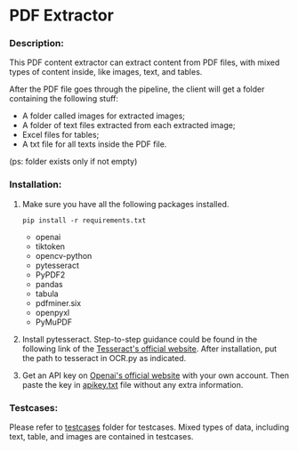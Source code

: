 # PDF Extractor

### Description:

This PDF content extractor can extract content from PDF files, 
with mixed types of content inside, like images, text, and tables. 

After the PDF file goes through the pipeline, 
the client will get a folder containing the following stuff: 
- A folder called images for extracted images; 
- A folder of text files extracted from each extracted image; 
- Excel files for tables; 
- A txt file for all texts inside the PDF file.

(ps: folder exists only if not empty)


### Installation:
1. Make sure you have all the following packages installed.
   
   ```pip install -r requirements.txt```

    - openai
    - tiktoken
    - opencv-python
    - pytesseract
    - PyPDF2
    - pandas
    - tabula
    - pdfminer.six
    - openpyxl
    - PyMuPDF
2. Install pytesseract. Step-to-step guidance could be found 
in the following link of the [Tesseract's official website](https://tesseract-ocr.github.io/tessdoc/Installation.html).
After installation, put the path to tesseract in OCR.py as indicated.
3. Get an API key on [Openai's official website](https://platform.openai.com/account/api-keys) with your own account. 
Then paste the key in [apikey.txt](apikey.txt) file without any extra information.


### Testcases:
Please refer to [testcases](testcases) folder for testcases.
Mixed types of data, including text, table, and images are contained in testcases.
